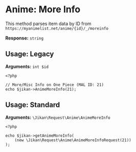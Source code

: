 # Anime: More Info
This method parses item data by ID from `https://myanimelist.net/anime/{id}/_/moreinfo`

**Response:** `string`

## Usage: Legacy
**Arguments:** `int $id`
```
<?php

// More/Misc Info on One Piece (MAL ID: 21) 
echo $jikan->AnimeMoreInfo(21);
```

## Usage: Standard

**Arguments:** `\Jikan\Request\Anime\AnimeMoreInfo`
```
<?php

echo $jikan->getAnimeMoreInfo(
    (new \Jikan\Request\Anime\AnimeMoreInfoRequest(21))
);
```

[^1]: Request: [\Jikan\Request\Anime\AnimeMoreInfo](/objects/request/anime/more-info.md)
[^2]: Model: [\Jikan\Model\Anime\AnimeMoreInfo](/objects/model/anime/more-info.md)